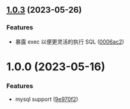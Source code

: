 ## [1.0.3](https://github.com/x-wink/wink-dao/compare/v1.0.2...v1.0.3) (2023-05-26)

### Features

-   暴露 exec 以便更灵活的执行 SQL ([0006ac2](https://github.com/x-wink/wink-dao/commit/0006ac238dfb7f8410a17a7baed7c55ae18ac440))

# 1.0.0 (2023-05-16)

### Features

-   mysql support ([9e970f2](https://github.com/x-wink/libary-template/commit/9e970f2233653867806ff67f775c98ce515a3ee8))
